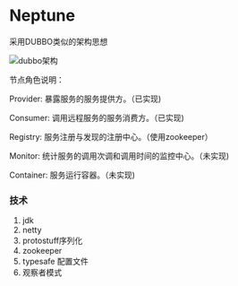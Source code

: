 # Neptune

采用DUBBO类似的架构思想

![dubbo架构](https://images2017.cnblogs.com/blog/784166/201708/784166-20170821143129824-377503972.png)

节点角色说明：

Provider: 暴露服务的服务提供方。（已实现)

Consumer: 调用远程服务的服务消费方。（已实现)

Registry: 服务注册与发现的注册中心。（使用zookeeper）

Monitor: 统计服务的调用次调和调用时间的监控中心。（未实现)

Container: 服务运行容器。（未实现)


### 技术
1. jdk
2. netty
3. protostuff序列化
4. zookeeper
5. typesafe 配置文件
6. 观察者模式